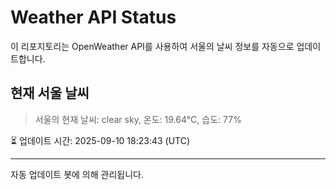 
# Weather API Status

이 리포지토리는 OpenWeather API를 사용하여 서울의 날씨 정보를 자동으로 업데이트합니다.

## 현재 서울 날씨
> 서울의 현재 날씨: clear sky, 온도: 19.64°C, 습도: 77%

⏳ 업데이트 시간: 2025-09-10 18:23:43 (UTC)

---
자동 업데이트 봇에 의해 관리됩니다.

